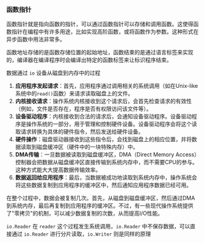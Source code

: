 ### 函数指针

函数指针就是指向函数的指针，可以通过函数指针可以存储和调用函数。这使得函数指针在编程中有许多用途，比如实现高阶函数，或将函数作为参数。这种形式在异步函数中用法非常多。

函数地址存储的是函数存储位置的起始地址，函数结束的是通过语言标签来实现的，编译器在编译程序时会编译出特定的函数标签来让标识程序结束。



数据通过 `io` 设备从磁盘到内存中的过程

1. **应用程序发起请求**：首先，应用程序通过调用相关的系统调用（如在Unix-like系统中的`read()`函数）来请求读取磁盘上的文件。
2. **内核接收请求**：操作系统内核接收到这个请求后，会首先检查请求的有效性（例如，文件是否存在，程序是否有权限访问该文件等）。
3. **设备驱动程序**：内核接收到合法的请求后，会通知设备驱动程序。设备驱动程序是操作系统的一部分，用于管理和控制硬件设备。设备驱动程序会将这个读取请求转换为具体的硬件指令，然后发送给硬件设备。
4. **硬件操作**：磁盘驱动器接收到这些指令后，会找到磁盘上的相应位置，并将数据读取到磁盘缓冲区（硬件中的一块特殊内存）中。
5. **DMA传输**：一旦数据被读取到磁盘缓冲区，DMA（Direct Memory Access）控制器会把数据从磁盘缓冲区直接传输到系统内存中，而不需要CPU的参与。这种方式能大大提高数据传输效率。
6. **数据返回给应用程序**：最后，当数据被成功地读取到系统内存中，操作系统会将这些数据复制到应用程序的缓冲区中，然后通知应用程序数据已经可用。

在整个过程中，数据会被复制几次。首先，从磁盘到磁盘缓冲区，然后通过DMA到系统内存，最后再复制到应用程序的缓冲区。不过，有一些现代操作系统提供了"零拷贝"的机制，可以减少数据复制的次数，从而提高I/O性能。

`io.Reader` 在 `reader` 这个过程发生系统调用，`io.Reader` 中不保存数据，可以直接通过 `io.Reader` 进行分片读取，`io.Writer` 则是同样的原理